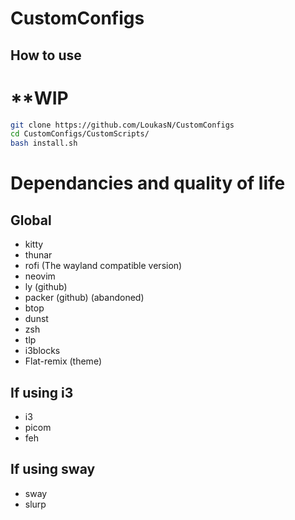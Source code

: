 # CustomConfigs

## How to use

# **WIP

```bash
git clone https://github.com/LoukasN/CustomConfigs
cd CustomConfigs/CustomScripts/
bash install.sh
```

# Dependancies and quality of life

## Global
<ul>
  <li>kitty</li>
  <li>thunar</li>
  <li>rofi (The wayland compatible version)</li>
  <li>neovim</li>
  <li>ly (github)</li>
  <li>packer (github) (abandoned)</li>
  <li>btop</li>
  <li>dunst</li>
  <li>zsh</li>
  <li>tlp</li>
  <li>i3blocks</li>
  <li>Flat-remix (theme)</li>
</ul>

## If using i3
<ul>  
  <li>i3</li>
  <li>picom</li>
  <li>feh</li>  
</ul>

## If using sway
<ul>
  <li>sway</li>
  <li>slurp</li>
</ul>

